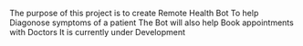 The purpose of this project is to create Remote Health Bot To help Diagonose symptoms of a patient
The Bot will also help Book appointments with Doctors 
It is currently under Development
